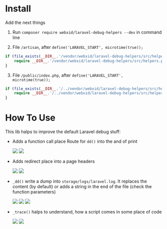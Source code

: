 # Install

Add the next things

1. Run `composer require webxid/laravel-debug-helpers --dev` in command line

2. File `/artisan`, after `define('LARAVEL_START', microtime(true));`
```php
if (file_exists(__DIR__.'/vendor/webxid/laravel-debug-helpers/src/helpers.php')) {
    require __DIR__.'/vendor/webxid/laravel-debug-helpers/src/helpers.php';
}
```

3. File `/public/index.php`, after `define('LARAVEL_START', microtime(true));`
```php
if (file_exists(__DIR__.'/../vendor/webxid/laravel-debug-helpers/src/helpers.php')) {
    require __DIR__.'/../vendor/webxid/laravel-debug-helpers/src/helpers.php';
}
```

# How To Use

This lib halps to improve the default Laravel debug stuff:

- Adds a function call place Route for `dd()` into the and of print

  ![](https://i.imgur.com/WAvlv2l.png)
  ![](https://i.imgur.com/qnplvss.png)

- Adds redirect place into a page headers

  ![](https://i.imgur.com/2beMEEI.png)
  [![](https://i.imgur.com/pkyLBJG.png)](https://imgur.com/pkyLBJG)

- `_dd()` write a dump into `storage/logs/laravel.log`. It replaces the content (by default) or adds a string in the end of the file (check the function parameters)

  ![](https://i.imgur.com/ZIsRJVY.png)
  ![](https://i.imgur.com/5TDEhih.png)
  ![](https://i.imgur.com/M1Up6JG.png)

- `_trace()` halps to understand, how a script comes in some place of code

  ![](https://i.imgur.com/kQA68HR.png)
  [![](https://i.imgur.com/DHQ4udL.png)](https://imgur.com/DHQ4udL)
